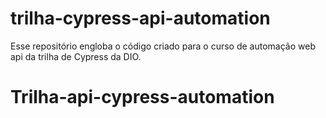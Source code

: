 # trilha-cypress-api-automation
Esse repositório engloba o código criado para o curso de automação web api da trilha de Cypress da DIO.
# Trilha-api-cypress-automation
